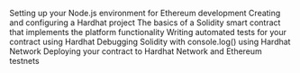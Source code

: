 Setting up your Node.js environment for Ethereum development
Creating and configuring a Hardhat project
The basics of a Solidity smart contract that implements the platform functionality
Writing automated tests for your contract using Hardhat
Debugging Solidity with console.log() using Hardhat Network
Deploying your contract to Hardhat Network and Ethereum testnets

